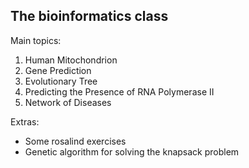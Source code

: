 The bioinformatics class
-------------------------------------

Main topics:

1. Human Mitochondrion
2. Gene Prediction
3. Evolutionary Tree
4. Predicting the Presence of RNA Polymerase II
5. Network of Diseases

Extras:

- Some rosalind exercises
- Genetic algorithm for solving the knapsack problem
